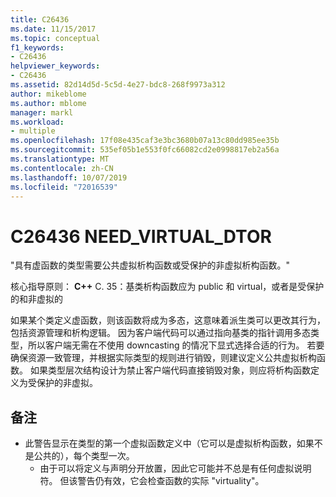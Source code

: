 ```yaml
---
title: C26436
ms.date: 11/15/2017
ms.topic: conceptual
f1_keywords:
- C26436
helpviewer_keywords:
- C26436
ms.assetid: 82d14d5d-5c5d-4e27-bdc8-268f9973a312
author: mikeblome
ms.author: mblome
manager: markl
ms.workload:
- multiple
ms.openlocfilehash: 17f08e435caf3e3bc3680b07a13c80dd985ee35b
ms.sourcegitcommit: 535ef05b1e553f0fc66082cd2e0998817eb2a56a
ms.translationtype: MT
ms.contentlocale: zh-CN
ms.lasthandoff: 10/07/2019
ms.locfileid: "72016539"
---
```

# <a name="c26436-need_virtual_dtor"></a>C26436 NEED_VIRTUAL_DTOR
"具有虚函数的类型需要公共虚拟析构函数或受保护的非虚拟析构函数。"

核心指导原则： **C++** C. 35：基类析构函数应为 public 和 virtual，或者是受保护的和非虚拟的

如果某个类定义虚函数，则该函数将成为多态，这意味着派生类可以更改其行为，包括资源管理和析构逻辑。 因为客户端代码可以通过指向基类的指针调用多态类型，所以客户端无需在不使用 downcasting 的情况下显式选择合适的行为。 若要确保资源一致管理，并根据实际类型的规则进行销毁，则建议定义公共虚拟析构函数。 如果类型层次结构设计为禁止客户端代码直接销毁对象，则应将析构函数定义为受保护的非虚拟。

## <a name="remarks"></a>备注
- 此警告显示在类型的第一个虚拟函数定义中（它可以是虚拟析构函数，如果不是公共的），每个类型一次。
  - 由于可以将定义与声明分开放置，因此它可能并不总是有任何虚拟说明符。 但该警告仍有效，它会检查函数的实际 "virtuality"。

